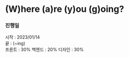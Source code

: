 # (W)here (a)re (y)ou (g)oing?
### 진행일 
시작 : 2023/01/14 <br>
끝 : (~ing)
<br>
 프론트 : 30%
 백엔드 : 20%
 디자인 : 30%

